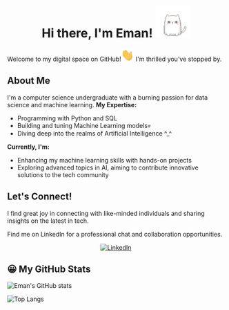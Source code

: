 <h1 align="center">Hi there, I'm Eman! <img src="https://github.com/Emanalytics7/Emanalytics7/blob/main/pixels.gif" width="80px"></h1>

Welcome to my digital space on GitHub!<img src="https://raw.githubusercontent.com/ptyadana/ptyadana/master/wave.gif" width="30px"> 
I'm thrilled you've stopped by.

## About Me 
I'm a computer science undergraduate with a burning passion for data science and machine learning.
**My Expertise:**
- Programming with Python and SQL 
- Building and tuning Machine Learning models💀
- Diving deep into the realms of Artificial Intelligence ^_^

**Currently, I'm:**
- Enhancing my machine learning skills with hands-on projects
- Exploring advanced topics in AI, aiming to contribute innovative solutions to the tech community

## Let's Connect!
I find great joy in connecting with like-minded individuals and sharing insights on the latest in tech. 

Find me on LinkedIn for a professional chat and collaboration opportunities.
<p align="center">
<a href="https://www.linkedin.com/in/eman-nisar-a34857287">
  <img src="https://img.shields.io/badge/LinkedIn-Eman%20Nisar-blue?style=flat&logo=linkedin" alt="LinkedIn">
</a>
</p>

## 😀 My GitHub Stats

![Eman's GitHub stats](https://github-readme-stats.vercel.app/api?username=Emanalytics7&show_icons=true&theme=radical)

![Top Langs](https://github-readme-stats.vercel.app/api/top-langs/?username=Emanalytics7&layout=compact&theme=radical)
